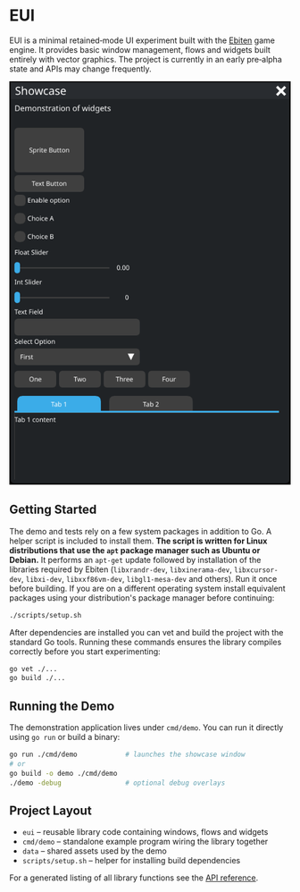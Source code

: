 # EUI

EUI is a minimal retained‑mode UI experiment built with the [Ebiten](https://ebiten.org/) game engine.
It provides basic window management, flows and widgets built entirely with vector graphics.
The project is currently in an early pre‑alpha state and APIs may change frequently.

![screenshot](https://raw.githubusercontent.com/Distortions81/EUI/refs/heads/main/Screenshot.png)

## Getting Started

The demo and tests rely on a few system packages in addition to Go. A helper script is included to install them. **The script is written for Linux distributions that use the `apt` package manager such as Ubuntu or Debian.** It performs an `apt-get` update followed by installation of the libraries required by Ebiten (`libxrandr-dev`, `libxinerama-dev`, `libxcursor-dev`, `libxi-dev`, `libxxf86vm-dev`, `libgl1-mesa-dev` and others). Run it once before building. If you are on a different operating system install equivalent packages using your distribution's package manager before continuing:

```sh
./scripts/setup.sh
```

After dependencies are installed you can vet and build the project with the standard Go tools. Running these commands ensures the library compiles correctly before you start experimenting:

```sh
go vet ./...
go build ./...
```

## Running the Demo

The demonstration application lives under `cmd/demo`. You can run it directly using `go run` or build a binary:

```sh
go run ./cmd/demo            # launches the showcase window
# or
go build -o demo ./cmd/demo
./demo -debug                # optional debug overlays
```

## Project Layout

- `eui` – reusable library code containing windows, flows and widgets
- `cmd/demo` – standalone example program wiring the library together
- `data` – shared assets used by the demo
- `scripts/setup.sh` – helper for installing build dependencies

For a generated listing of all library functions see the [API reference](api.md).
